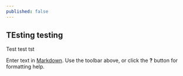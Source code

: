```yaml
---
published: false
---
```

## TEsting testing

Test test tst

Enter text in [Markdown](http://daringfireball.net/projects/markdown/). Use the toolbar above, or click the **?** button for formatting help.
